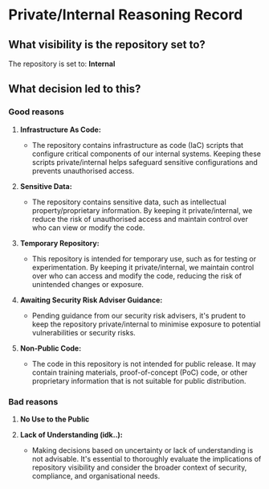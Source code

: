 # Private/Internal Reasoning Record

## What visibility is the repository set to?

The repository is set to: **Internal**

## What decision led to this?

### Good reasons

1. **Infrastructure As Code:**
    - The repository contains infrastructure as code (IaC) scripts that configure critical components of our internal
      systems. Keeping these scripts private/internal helps safeguard sensitive configurations and prevents unauthorised
      access.

2. **Sensitive Data:**
    - The repository contains sensitive data, such as intellectual property/proprietary information. By keeping it
      private/internal, we reduce the risk of unauthorised access and maintain control over who can view or modify the
      code.

3. **Temporary Repository:**
    - This repository is intended for temporary use, such as for testing or experimentation. By keeping it
      private/internal, we maintain control over who can access and modify the code, reducing the risk of unintended
      changes or exposure.

4. **Awaiting Security Risk Adviser Guidance:**
    - Pending guidance from our security risk advisers, it's prudent to keep the repository private/internal to minimise
      exposure to potential vulnerabilities or security risks.

5. **Non-Public Code:**
    - The code in this repository is not intended for public release. It may contain training materials,
      proof-of-concept (PoC) code, or other proprietary information that is not suitable for public distribution.

### Bad reasons

1. **No Use to the Public**

2. **Lack of Understanding (idk..):**
    - Making decisions based on uncertainty or lack of understanding is not advisable. It's essential to thoroughly
      evaluate the implications of repository visibility and consider the broader context of security, compliance, and
      organisational needs.
